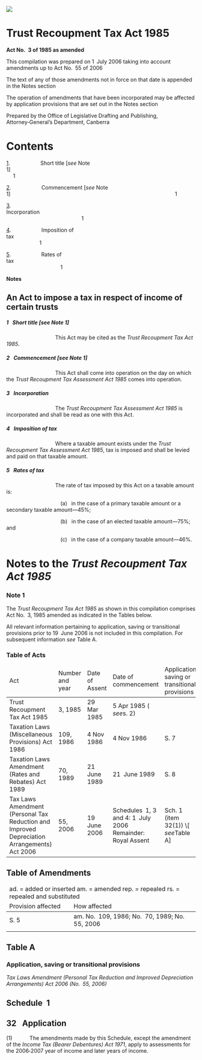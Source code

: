 ![](http://www.comlaw.gov.au/Details/C2006C00322/Html/eb67b301-1d8f-443d-80a5-c627ee41095c_files/image001.gif)

# Trust Recoupment Tax Act 1985

**Act No. 3 of 1985 as amended**

This compilation was prepared on 1 July 2006 
 taking into account amendments up to Act No. 55 of 2006

The text of any of those amendments not in force
 on that date is appended in the Notes section

The operation of amendments that have been incorporated may be 
 affected by application provisions that are set out in the Notes section

Prepared by the Office of Legislative Drafting and Publishing,
 Attorney‑General’s Department, Canberra

# Contents

[1](#1).            Short title [_see_ Note 1]                                                                         1

[2](#2).            Commencement [_see_ Note 1]                                                               1

[3](#3).            Incorporation                                                                                        1

[4](#4).            Imposition of tax                                                                                  1

[5](#5).            Rates of tax                                                                                          1

**Notes** 

## An Act to impose a tax in respect of income of certain trusts

##### <a id="1"></a>1  Short title [_see_ Note 1]

                   This Act may be cited as the _Trust Recoupment Tax Act 1985_.

##### <a id="2"></a>2  Commencement [_see_ Note 1]

                   This Act shall come into operation on the day on which the _Trust Recoupment Tax Assessment Act 1985_ comes into operation.

##### <a id="3"></a>3  Incorporation

                   The _Trust Recoupment Tax Assessment Act 1985_ is incorporated and shall be read as one with this Act.

##### <a id="4"></a>4  Imposition of tax

                   Where a taxable amount exists under the _Trust Recoupment Tax Assessment Act 1985_, tax is imposed and shall be levied and paid on that taxable amount.

##### <a id="5"></a>5  Rates of tax

                   The rate of tax imposed by this Act on a taxable amount is:

                     (a)  in the case of a primary taxable amount or a secondary taxable amount—45%;

                     (b)  in the case of an elected taxable amount—75%; and

                     (c)  in the case of a company taxable amount—46%.

# Notes to the _Trust Recoupment Tax Act 1985_

### Note 1

The _Trust Recoupment Tax Act 1985_ as shown in this compilation comprises Act No. 3, 1985 amended as indicated in the Tables below.

All relevant information pertaining to application, saving or transitional provisions prior to 19 June 2006 is not included in this compilation. For subsequent information _see_ Table A.

### Table of Acts

<table>
<colgroup>
  <col width="31%">
  <col width="16%">
  <col width="18%">
  <col width="19%">
  <col width="16%">
</colgroup>

<thead>
  <tr>
    <td>
      <div>Act</div>
    </td>
    <td>
      <div>Number 
and year</div>
    </td>
    <td>
      <div>Date 
of Assent</div>
    </td>
    <td>
      <div>Date of commencement</div>
    </td>
    <td>
      <div>Application, saving or transitional provisions</div>
    </td>
  </tr>
</thead>
<tr>
  <td>
    <div>Trust Recoupment Tax Act 1985</div>
  </td>
  <td>
    <div>3, 1985</div>
  </td>
  <td>
    <div>29 Mar 1985</div>
  </td>
  <td>
    <div>5 Apr 1985 ( <i>see</i>s. 2)</div>
  </td>
  <td>
    <div></div>
  </td>
</tr>
<tr>
  <td>
    <div>Taxation Laws (Miscellaneous Provisions) Act 1986</div>
  </td>
  <td>
    <div>109, 1986</div>
  </td>
  <td>
    <div>4 Nov 1986</div>
  </td>
  <td>
    <div>4 Nov 1986</div>
  </td>
  <td>
    <div>S. 7</div>
  </td>
</tr>
<tr>
  <td>
    <div>Taxation Laws Amendment (Rates and Rebates) Act 1989</div>
  </td>
  <td>
    <div>70, 1989</div>
  </td>
  <td>
    <div>21 June 1989</div>
  </td>
  <td>
    <div>21 June 1989</div>
  </td>
  <td>
    <div>S. 8</div>
  </td>
</tr>
<tr>
  <td>
    <div>Tax Laws Amendment (Personal Tax Reduction and Improved Depreciation Arrangements) Act 2006</div>
  </td>
  <td>
    <div>55, 2006</div>
  </td>
  <td>
    <div>19 June 2006</div>
  </td>
  <td>
    <div>Schedules 1, 3 and 4: 1 July 2006 
Remainder: Royal Assent</div>
  </td>
  <td>
    <div>Sch. 1 (item 32(1)) \[ <i>see</i>Table A]</div>
  </td>
</tr></table>

## Table of Amendments

<table>
<colgroup>
  <col width="34%">
  <col width="66%">
</colgroup>

<thead>
  <tr>
    <td colspan="2">
      <div>ad. = added or inserted am. = amended rep. = repealed rs. = repealed and substituted</div>
    </td>
  </tr>
  <tr>
    <td>
      <div>Provision affected</div>
    </td>
    <td>
      <div>How affected</div>
    </td>
  </tr>
</thead>
<tr>
  <td>
    <div>S. 5</div>
  </td>
  <td>
    <div>am. No. 109, 1986; No. 70, 1989; No. 55, 2006</div>
  </td>
</tr>
<tr>
  <td>
    <div></div>
  </td>
  <td>
    <div></div>
  </td>
</tr></table>

## Table A

### Application, saving or transitional provisions

_Tax Laws Amendment (Personal Tax Reduction and Improved Depreciation Arrangements) Act 2006 (No. 55, 2006)_

## Schedule 1

## 32  Application

(1)       The amendments made by this Schedule, except the amendment of the _Income Tax (Bearer Debentures) Act 1971_, apply to assessments for the 2006‑2007 year of income and later years of income.

 
